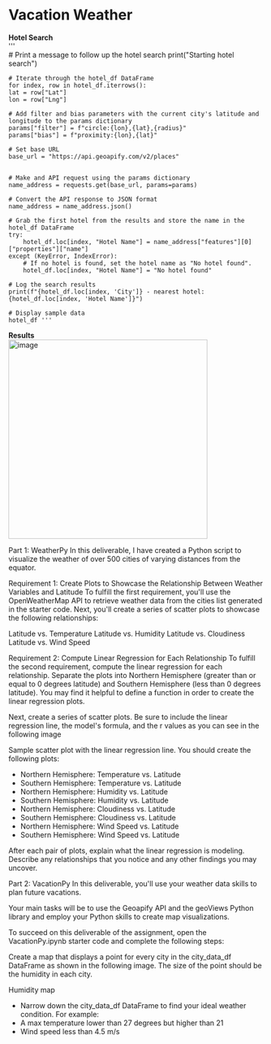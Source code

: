 # Vacation Weather

**Hotel Search**  
'''    
    # Print a message to follow up the hotel search
    print("Starting hotel search")

    # Iterate through the hotel_df DataFrame
    for index, row in hotel_df.iterrows():
    lat = row["Lat"]
    lon = row["Lng"]
    
    # Add filter and bias parameters with the current city's latitude and longitude to the params dictionary
    params["filter"] = f"circle:{lon},{lat},{radius}"
    params["bias"] = f"proximity:{lon},{lat}"
    
    # Set base URL
    base_url = "https://api.geoapify.com/v2/places"


    # Make and API request using the params dictionary
    name_address = requests.get(base_url, params=params)
    
    # Convert the API response to JSON format
    name_address = name_address.json()  
    
    # Grab the first hotel from the results and store the name in the hotel_df DataFrame
    try:
        hotel_df.loc[index, "Hotel Name"] = name_address["features"][0]["properties"]["name"]
    except (KeyError, IndexError):
        # If no hotel is found, set the hotel name as "No hotel found".
        hotel_df.loc[index, "Hotel Name"] = "No hotel found"
        
    # Log the search results
    print(f"{hotel_df.loc[index, 'City']} - nearest hotel: {hotel_df.loc[index, 'Hotel Name']}")

    # Display sample data
    hotel_df '''  
    
 **Results**  
 <img width="392" alt="image" src="https://github.com/SavannahWithAnH/VacationWeather_APIs/assets/126124356/7441c611-a2b2-4374-ad8a-0c9af2743a32">



Part 1: WeatherPy
In this deliverable, I have created a Python script to visualize the weather of over 500 cities of varying distances from the equator. 

Requirement 1: Create Plots to Showcase the Relationship Between Weather Variables and Latitude
To fulfill the first requirement, you'll use the OpenWeatherMap API to retrieve weather data from the cities list generated in the starter code. Next, you'll create a series of scatter plots to showcase the following relationships:

Latitude vs. Temperature
Latitude vs. Humidity
Latitude vs. Cloudiness
Latitude vs. Wind Speed

Requirement 2: Compute Linear Regression for Each Relationship
To fulfill the second requirement, compute the linear regression for each relationship. Separate the plots into Northern Hemisphere (greater than or equal to 0 degrees latitude) and Southern Hemisphere (less than 0 degrees latitude). You may find it helpful to define a function in order to create the linear regression plots.

Next, create a series of scatter plots. Be sure to include the linear regression line, the model's formula, and the r values as you can see in the following image

Sample scatter plot with the linear regression line.
You should create the following plots:

- Northern Hemisphere: Temperature vs. Latitude
- Southern Hemisphere: Temperature vs. Latitude
- Northern Hemisphere: Humidity vs. Latitude
- Southern Hemisphere: Humidity vs. Latitude
- Northern Hemisphere: Cloudiness vs. Latitude
- Southern Hemisphere: Cloudiness vs. Latitude
- Northern Hemisphere: Wind Speed vs. Latitude
- Southern Hemisphere: Wind Speed vs. Latitude

After each pair of plots, explain what the linear regression is modeling. Describe any relationships that you notice and any other findings you may uncover.

Part 2: VacationPy
In this deliverable, you'll use your weather data skills to plan future vacations. 

Your main tasks will be to use the Geoapify API and the geoViews Python library and employ your Python skills to create map visualizations.

To succeed on this deliverable of the assignment, open the VacationPy.ipynb starter code and complete the following steps:

Create a map that displays a point for every city in the city_data_df DataFrame as shown in the following image. The size of the point should be the humidity in each city.

Humidity map

- Narrow down the city_data_df DataFrame to find your ideal weather condition. For example:
- A max temperature lower than 27 degrees but higher than 21
- Wind speed less than 4.5 m/s


